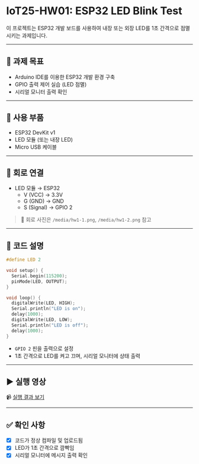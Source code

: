 # IoT25-HW01: ESP32 LED Blink Test

이 프로젝트는 ESP32 개발 보드를 사용하여 내장 또는 외장 LED를 1초 간격으로 점멸시키는 과제입니다.

---

## 🧾 과제 목표

- Arduino IDE를 이용한 ESP32 개발 환경 구축
- GPIO 출력 제어 실습 (LED 점멸)
- 시리얼 모니터 출력 확인

---

## 🧰 사용 부품

- ESP32 DevKit v1
- LED 모듈 (또는 내장 LED)
- Micro USB 케이블

---

## 🔌 회로 연결

- LED 모듈 → ESP32
  - V (VCC) → 3.3V
  - G (GND) → GND
  - S (Signal) → GPIO 2

> 📸 회로 사진은 `/media/hw1-1.png`, `/media/hw1-2.png` 참고

---

## 🧾 코드 설명

```cpp
#define LED 2

void setup() {
  Serial.begin(115200);
  pinMode(LED, OUTPUT);
}

void loop() {
  digitalWrite(LED, HIGH);
  Serial.println("LED is on");
  delay(1000);
  digitalWrite(LED, LOW);
  Serial.println("LED is off");
  delay(1000);
}
```

- `GPIO 2` 핀을 출력으로 설정
- 1초 간격으로 LED를 켜고 끄며, 시리얼 모니터에 상태 출력

---

## ▶ 실행 영상

📹 [실행 결과 보기](./media/IoT25-HW01.mp4)

---

## ✅ 확인 사항

- [x] 코드가 정상 컴파일 및 업로드됨
- [x] LED가 1초 간격으로 깜빡임
- [x] 시리얼 모니터에 메시지 출력 확인
